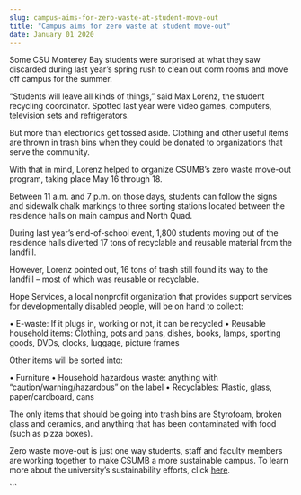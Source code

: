 ```yaml
---
slug: campus-aims-for-zero-waste-at-student-move-out
title: "Campus aims for zero waste at student move-out"
date: January 01 2020
---
```


 
<p>
  Some CSU Monterey Bay students were surprised at what they saw discarded
  during last year’s spring rush to clean out dorm rooms and move off campus for
  the summer.
</p>
<p>
  “Students will leave all kinds of things,” said Max Lorenz, the student
  recycling coordinator. Spotted last year were video games, computers,
  television sets and refrigerators.
</p>
<p>
  But more than electronics get tossed aside. Clothing and other useful items
  are thrown in trash bins when they could be donated to organizations that
  serve the community.
</p>
<p>
  With that in mind, Lorenz helped to organize CSUMB’s zero waste move-out
  program, taking place May 16 through 18.
</p>
<p>
  Between 11 a.m. and 7 p.m. on those days, students can follow the signs and
  sidewalk chalk markings to three sorting stations located between the
  residence halls on main campus and North Quad.
</p>
<p>
  During last year’s end-of-school event, 1,800 students moving out of the
  residence halls diverted 17 tons of recyclable and reusable material from the
  landfill.
</p>
<p>
  However, Lorenz pointed out, 16 tons of trash still found its way to the
  landfill – most of which was reusable or recyclable.
</p>
<p>
  Hope Services, a local nonprofit organization that provides support services
  for developmentally disabled people, will be on hand to collect:
</p>
<p>
  • E-waste: If it plugs in, working or not, it can be recycled • Reusable
  household items: Clothing, pots and pans, dishes, books, lamps, sporting
  goods, DVDs, clocks, luggage, picture frames
</p>
<p>Other items will be sorted into:</p>
<p>
  • Furniture • Household hazardous waste: anything with
  “caution/warning/hazardous” on the label • Recyclables: Plastic, glass,
  paper/cardboard, cans
</p>
<p>
  The only items that should be going into trash bins are Styrofoam, broken
  glass and ceramics, and anything that has been contaminated with food (such as
  pizza boxes).
</p>
<p>
  Zero waste move-out is just one way students, staff and faculty members are
  working together to make CSUMB a more sustainable campus. To learn more about
  the university’s sustainability efforts, click
  <a href="https://ideals.csumb.edu/sustainability">here</a>.
</p>
<p></p>
<p></p>
<p></p>
```
